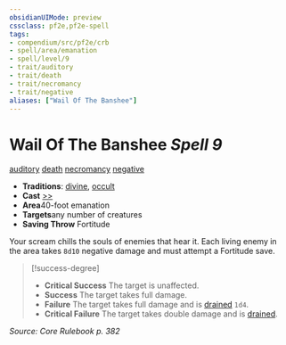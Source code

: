 ```yaml
---
obsidianUIMode: preview
cssclass: pf2e,pf2e-spell
tags:
- compendium/src/pf2e/crb
- spell/area/emanation
- spell/level/9
- trait/auditory
- trait/death
- trait/necromancy
- trait/negative
aliases: ["Wail Of The Banshee"]
---
```

# Wail Of The Banshee *Spell 9*   
[auditory](/rules/traits/auditory.md)  [death](/rules/traits/death.md)  [necromancy](/rules/traits/necromancy.md)  [negative](/rules/traits/negative.md)  

- **Traditions**: [divine](/rules/traits/divine.md), [occult](/rules/traits/occult.md)
- **Cast** [>>](/rules/core-rulebook/chapter-9-playing-the-game.md#Actions "Two-Action") 
- **Area**40-foot emanation
- **Targets**any number of creatures
- **Saving Throw** Fortitude

Your scream chills the souls of enemies that hear it. Each living enemy in the area takes `8d10` negative damage and must attempt a Fortitude save.

> [!success-degree] 
> - **Critical Success** The target is unaffected.
> - **Success** The target takes full damage.
> - **Failure** The target takes full damage and is [drained](/rules/conditions.md#Drained) `1d4`.
> - **Critical Failure** The target takes double damage and is [drained](/rules/conditions.md#Drained).

*Source: Core Rulebook p. 382*